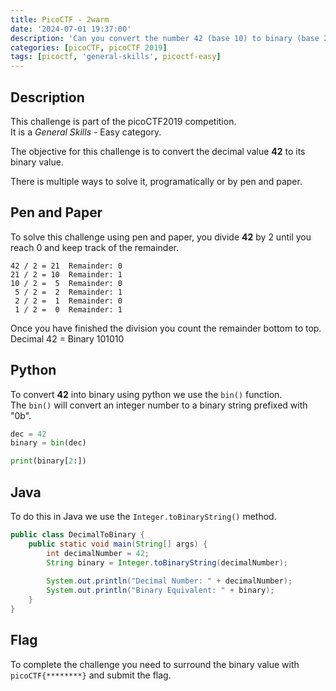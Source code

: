 ```yaml
---
title: PicoCTF - 2warm
date: '2024-07-01 19:37:00'
description: 'Can you convert the number 42 (base 10) to binary (base 2)? '
categories: [picoCTF, picoCTF 2019]
tags: [picoctf, 'general-skills', picoctf-easy]
---
```


## Description

This challenge is part of the picoCTF2019 competition.  
It is a *General Skills* - Easy category.

The objective for this challenge is to convert the decimal value **42** to its
binary value.

There is multiple ways to solve it, programatically or by pen and paper.

## Pen and Paper

To solve this challenge using pen and paper, you divide **42** by 2 until you
reach 0 and keep track of the remainder.

```plaintext
42 / 2 = 21  Remainder: 0
21 / 2 = 10  Remainder: 1
10 / 2 =  5  Remainder: 0
 5 / 2 =  2  Remainder: 1
 2 / 2 =  1  Remainder: 0
 1 / 2 =  0  Remainder: 1
```

Once you have finished the division you count the remainder bottom to top.  
Decimal 42 = Binary 101010

## Python

To convert **42** into binary using python we use the `bin()` function.  
The `bin()` will convert an integer number to a binary string prefixed with "0b".

```python
dec = 42
binary = bin(dec)

print(binary[2:])
```

## Java

To do this in Java we use the `Integer.toBinaryString()` method.

```java
public class DecimalToBinary {
    public static void main(String[] args) {
        int decimalNumber = 42;
        String binary = Integer.toBinaryString(decimalNumber);
        
        System.out.println("Decimal Number: " + decimalNumber);
        System.out.println("Binary Equivalent: " + binary);
    }
}
```

## Flag

To complete the challenge you need to surround the binary value with
`picoCTF{********}` and submit the flag.
